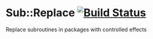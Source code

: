 
# Sub::Replace [![Build Status](https://travis-ci.org/aferreira/cpan-Sub-Replace.svg?branch=master)](https://travis-ci.org/aferreira/cpan-Sub-Replace)
Replace subroutines in packages with controlled effects
